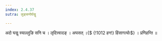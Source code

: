 ```yaml
---
index: 2.4.37
sutra: लुङ्सनोर्घसॢ

---
```

 अदो घसॢ स्याल्लुङि सनि च । लृदित्त्वादङ् । अघसत् ।{$ {!1012 हन!} हिंसागत्योः$} । प्रणिहन्ति ॥